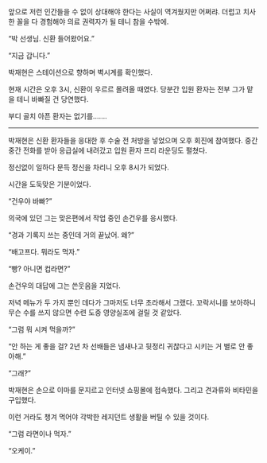 앞으로 저런 인간들을 수 없이 상대해야 한다는 사실이 역겨웠지만 어쩌랴. 더럽고 치사한 꼴을 다 경험해야 의료 권력자가 될 테니 참을 수밖에.

“박 선생님. 신환 들어왔어요.”

“지금 갑니다.”

박재현은 스테이션으로 향하며 벽시계를 확인했다.

현재 시간은 오후 3시, 신환이 우르르 몰려올 때였다. 당분간 입원 환자는 전부 그가 맡을 테니 바빠질 건 당연했다.

부디 골치 아픈 환자는 없기를…….

* * *

박재현은 신환 환자들을 응대한 후 수술 전 처방을 넣었으며 오후 회진에 참여했다. 중간중간 전화를 받아 응급실에 내려갔고 입원 환자 프리 라운딩도 펼쳤다.

정신없이 일하다 문득 정신을 차리니 오후 8시가 되었다.

시간을 도둑맞은 기분이었다.

“건우야 바빠?”

의국에 있던 그는 맞은편에서 작업 중인 손건우를 응시했다.

“경과 기록지 쓰는 중인데 거의 끝났어. 왜?”

“배고프다. 뭐라도 먹자.”

“빵? 아니면 컵라면?”

손건우의 대답에 그는 쓴웃음을 지었다.

저녁 메뉴가 두 가지 뿐인 데다가 그마저도 너무 초라해서 그랬다. 꼬락서니를 보아하니 무슨 수를 쓰지 않으면 수련 도중 영양실조에 걸릴 것 같았다.

“그럼 뭐 시켜 먹을까?”

“안 하는 게 좋을 걸? 2년 차 선배들은 냄새나고 뒷정리 귀찮다고 시키는 거 별로 안 좋아해.”

“그래?”

박재현은 손으로 이마를 문지르고 인터넷 쇼핑몰에 접속했다. 그리고 견과류와 비타민을 구입했다.

이런 거라도 챙겨 먹어야 각박한 레지던트 생활을 버틸 수 있을 것이다.

“그럼 라면이나 먹자.”

“오케이.”